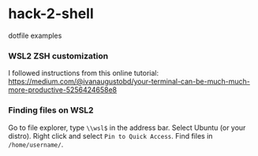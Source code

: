 # hack-2-shell
dotfile examples


### WSL2 ZSH customization
I followed instructions from this online tutorial: https://medium.com/@ivanaugustobd/your-terminal-can-be-much-much-more-productive-5256424658e8

### Finding files on WSL2
Go to file explorer, type `\\wsl$` in the address bar. Select Ubuntu (or your distro). Right click and select `Pin to Quick Access`. Find files in `/home/username/`.
